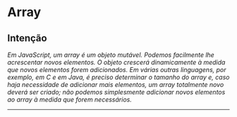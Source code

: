 # Array

## Intenção

_Em JavaScript, um array é um objeto mutável. Podemos facilmente lhe acrescentar novos elementos. O objeto crescerá dinamicamente à
medida que novos elementos forem adicionados. Em várias outras linguagens, por exemplo, em C e em Java, é preciso determinar o tamanho do array e, caso haja necessidade de adicionar mais elementos, um array totalmente novo deverá ser criado; não podemos
simplesmente adicionar novos elementos ao array à medida que forem necessários._

---
